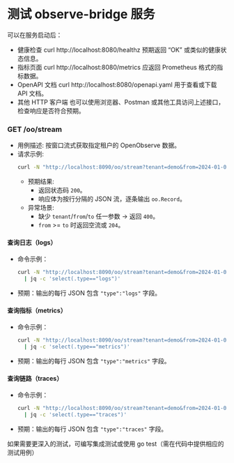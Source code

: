 # 测试 observe-bridge 服务

可以在服务启动后：

- 健康检查 curl http://localhost:8080/healthz 预期返回 “OK” 或类似的健康状态信息。
- 指标页面 curl http://localhost:8080/metrics 应返回 Prometheus 格式的指标数据。
- OpenAPI 文档 curl http://localhost:8080/openapi.yaml 用于查看或下载 API 文档。
- 其他 HTTP 客户端 也可以使用浏览器、Postman 或其他工具访问上述接口，检查响应是否符合预期。

### GET /oo/stream

- 用例描述: 按窗口流式获取指定租户的 OpenObserve 数据。
- 请求示例:
  ```bash
  curl -N "http://localhost:8090/oo/stream?tenant=demo&from=2024-01-01T00:00:00Z&to=2024-01-01T00:05:00Z"
  ```
  - 预期结果:
    - 返回状态码 `200`。
    - 响应体为按行分隔的 JSON 流，逐条输出 `oo.Record`。
  - 异常场景:
    - 缺少 `tenant`/`from`/`to` 任一参数 -> 返回 `400`。
    - `from` >= `to` 时返回空流或 `204`。

#### 查询日志（logs）

- 命令示例：
  ```bash
  curl -N "http://localhost:8090/oo/stream?tenant=demo&from=2024-01-01T00:00:00Z&to=2024-01-01T00:05:00Z" \
    | jq -c 'select(.type=="logs")'
  ```
- 预期：输出的每行 JSON 包含 `"type":"logs"` 字段。

#### 查询指标（metrics）

- 命令示例：
  ```bash
  curl -N "http://localhost:8090/oo/stream?tenant=demo&from=2024-01-01T00:00:00Z&to=2024-01-01T00:05:00Z" \
    | jq -c 'select(.type=="metrics")'
  ```
- 预期：输出的每行 JSON 包含 `"type":"metrics"` 字段。

#### 查询链路（traces）

- 命令示例：
  ```bash
  curl -N "http://localhost:8090/oo/stream?tenant=demo&from=2024-01-01T00:00:00Z&to=2024-01-01T00:05:00Z" \
    | jq -c 'select(.type=="traces")'
  ```
- 预期：输出的每行 JSON 包含 `"type":"traces"` 字段。

如果需要更深入的测试，可编写集成测试或使用 go test（需在代码中提供相应的测试用例）
